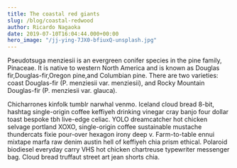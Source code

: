 ```yaml
---
title: The coastal red giants
slug: /blog/coastal-redwood
author: Ricardo Nagaoka
date: 2019-07-10T16:04:44.000+00:00
hero_image: "/jj-ying-7JX0-bfiuxQ-unsplash.jpg"
---
```


Pseudotsuga menziesii is an evergreen conifer species in the pine family, Pinaceae. It is native to western North America and is known as Douglas fir,Douglas-fir,Oregon pine,and Columbian pine. There are two varieties: coast Douglas-fir (P. menziesii var. menziesii), and Rocky Mountain Douglas-fir (P. menziesii var. glauca).

Chicharrones kinfolk tumblr narwhal venmo. Iceland cloud bread 8-bit, hashtag single-origin coffee keffiyeh drinking vinegar cray banjo four dollar toast bespoke tbh live-edge celiac. YOLO dreamcatcher hot chicken selvage portland XOXO, single-origin coffee sustainable mustache thundercats fixie pour-over hexagon irony deep v. Farm-to-table ennui mixtape marfa raw denim austin hell of keffiyeh chia prism ethical. Polaroid biodiesel everyday carry VHS hot chicken chartreuse typewriter messenger bag. Cloud bread truffaut street art jean shorts chia.
